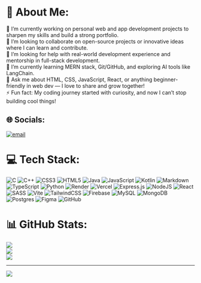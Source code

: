 # 💫 About Me:
🔭 I’m currently working on personal web and app development projects to sharpen my skills and build a strong portfolio.<br>👯 I’m looking to collaborate on open-source projects or innovative ideas where I can learn and contribute.<br>🤝 I’m looking for help with real-world development experience and mentorship in full-stack development.<br>🌱 I’m currently learning MERN stack, Git/GitHub, and exploring AI tools like LangChain.<br>💬 Ask me about HTML, CSS, JavaScript, React, or anything beginner-friendly in web dev — I love to share and grow together!<br>⚡ Fun fact: My coding journey started with curiosity, and now I can’t stop building cool things!


## 🌐 Socials:
[![email](https://img.shields.io/badge/Email-D14836?logo=gmail&logoColor=white)](mailto:mihirshiroya785@gmail.com) 

# 💻 Tech Stack:
![C](https://img.shields.io/badge/c-%2300599C.svg?style=plastic&logo=c&logoColor=white) ![C++](https://img.shields.io/badge/c++-%2300599C.svg?style=plastic&logo=c%2B%2B&logoColor=white) ![CSS3](https://img.shields.io/badge/css3-%231572B6.svg?style=plastic&logo=css3&logoColor=white) ![HTML5](https://img.shields.io/badge/html5-%23E34F26.svg?style=plastic&logo=html5&logoColor=white) ![Java](https://img.shields.io/badge/java-%23ED8B00.svg?style=plastic&logo=openjdk&logoColor=white) ![JavaScript](https://img.shields.io/badge/javascript-%23323330.svg?style=plastic&logo=javascript&logoColor=%23F7DF1E) ![Kotlin](https://img.shields.io/badge/kotlin-%237F52FF.svg?style=plastic&logo=kotlin&logoColor=white) ![Markdown](https://img.shields.io/badge/markdown-%23000000.svg?style=plastic&logo=markdown&logoColor=white) ![TypeScript](https://img.shields.io/badge/typescript-%23007ACC.svg?style=plastic&logo=typescript&logoColor=white) ![Python](https://img.shields.io/badge/python-3670A0?style=plastic&logo=python&logoColor=ffdd54) ![Render](https://img.shields.io/badge/Render-%46E3B7.svg?style=plastic&logo=render&logoColor=white) ![Vercel](https://img.shields.io/badge/vercel-%23000000.svg?style=plastic&logo=vercel&logoColor=white) ![Express.js](https://img.shields.io/badge/express.js-%23404d59.svg?style=plastic&logo=express&logoColor=%2361DAFB) ![NodeJS](https://img.shields.io/badge/node.js-6DA55F?style=plastic&logo=node.js&logoColor=white) ![React](https://img.shields.io/badge/react-%2320232a.svg?style=plastic&logo=react&logoColor=%2361DAFB) ![SASS](https://img.shields.io/badge/SASS-hotpink.svg?style=plastic&logo=SASS&logoColor=white) ![Vite](https://img.shields.io/badge/vite-%23646CFF.svg?style=plastic&logo=vite&logoColor=white) ![TailwindCSS](https://img.shields.io/badge/tailwindcss-%2338B2AC.svg?style=plastic&logo=tailwind-css&logoColor=white) ![Firebase](https://img.shields.io/badge/firebase-a08021?style=plastic&logo=firebase&logoColor=ffcd34) ![MySQL](https://img.shields.io/badge/mysql-4479A1.svg?style=plastic&logo=mysql&logoColor=white) ![MongoDB](https://img.shields.io/badge/MongoDB-%234ea94b.svg?style=plastic&logo=mongodb&logoColor=white) ![Postgres](https://img.shields.io/badge/postgres-%23316192.svg?style=plastic&logo=postgresql&logoColor=white) ![Figma](https://img.shields.io/badge/figma-%23F24E1E.svg?style=plastic&logo=figma&logoColor=white) ![GitHub](https://img.shields.io/badge/github-%23121011.svg?style=plastic&logo=github&logoColor=white)
# 📊 GitHub Stats:
![](https://github-readme-stats.vercel.app/api?username=mihirshiroya&theme=dark&hide_border=false&include_all_commits=false&count_private=false)<br/>
![](https://nirzak-streak-stats.vercel.app/?user=mihirshiroya&theme=dark&hide_border=false)<br/>
![](https://github-readme-stats.vercel.app/api/top-langs/?username=mihirshiroya&theme=dark&hide_border=false&include_all_commits=false&count_private=false&layout=compact)


---
[![](https://visitcount.itsvg.in/api?id=mihirshiroya&icon=0&color=0)](https://visitcount.itsvg.in)

<!-- Proudly created with GPRM ( https://gprm.itsvg.in ) -->
